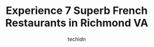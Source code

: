 ---
layout: ampstory
image: https://i0.wp.com/www.depkes.org/wp-content/uploads/2023/06/french-restaurants-0-in-richmond-va-1685785785.jpeg?resize=640,853
author: techidn
featured: false
description: Discover the impressive array of French Restaurants options in Richmond VA, where you can find 7 of the largest French Restaurants establishments in the area. From renowned classics to hidde
title: Experience 7 Superb French Restaurants in Richmond VA
cover:
   title: Experience 7 Superb French Restaurants in Richmond VA
   subtitle: Rickpate
   background: https://www.depkes.org/wp-content/uploads/2023/06/french-restaurants-0-in-richmond-va-1685785785.jpeg

pages: 
 - layout: thirds
   top: <h1>#1 LOpossum</h1>
   bottom: "<p>The atmosphere is eclectic and unique, the cocktails are well crafted, the wine selection is great, and the food is unbeatable. Everything we ordered was equally deliciou</p>"
   background: https://www.depkes.org/wp-content/uploads/2023/06/french-restaurants-1-in-richmond-va-1685785786.jpeg
   backgroundblur: true
 - layout: thirds
   top: <h1>#2 Les Crepes Carytown</h1>
   bottom: "<p>Delicious crepe! We ordered the salmon, hamburger, and strawberry+banana+Nutella. All of them are delicious, but next time Id probably skip the savory crepes and try m</p>"
   background: https://www.depkes.org/wp-content/uploads/2023/06/french-restaurants-2-in-richmond-va-1685785786.jpeg
   cta:
      link: https://www.depkes.org/blog/experience-7-superb-french-restaurants-in-richmond-va/
      text: Experience 7 Superb French Restaurants in Richmond VA
 - layout: thirds
   top: <h1>#3 Les Crêpes</h1>
   bottom: "<p>1308 Gaskins Rd, Henrico, VA 23238, United States</p>"
   background: https://www.depkes.org/wp-content/uploads/2023/06/french-restaurants-3-in-richmond-va-1685785786.jpeg
   cta:
      link: https://www.depkes.org/blog/experience-7-superb-french-restaurants-in-richmond-va/
      text: Experience 7 Superb French Restaurants in Richmond VA
 - layout: thirds
   top: <h1>#4 Grisette</h1>
   bottom: "<p>3119 E Marshall St, Richmond, VA 23223, United States</p>"
   background: https://images.unsplash.com/photo-1615749413727-825b59a857b5?ixlib=rb-4.0.3&ixid=MnwxMjA3fDB8MHxwaG90by1wYWdlfHx8fGVufDB8fHx8&auto=format&fit=crop&w=640&h=853&q=80
   cta:
      link: https://www.depkes.org/blog/experience-7-superb-french-restaurants-in-richmond-va/
      text: Experience 7 Superb French Restaurants in Richmond VA
 - layout: thirds
   top: <h1>#5 Chez Foushee Restaurant & Bar</h1>
   bottom: "<p>2 E Grace St, Richmond, VA 23219, United States</p>"
   background: https://images.unsplash.com/photo-1620421680010-0766ff230392?ixlib=rb-4.0.3&ixid=MnwxMjA3fDB8MHxwaG90by1wYWdlfHx8fGVufDB8fHx8&auto=format&fit=crop&w=640&h=853&q=80
   cta:
      link: https://www.depkes.org/blog/experience-7-superb-french-restaurants-in-richmond-va/
      text: Experience 7 Superb French Restaurants in Richmond VA
 - layout: thirds
   top: <h1>#6 Chez Max Restaurant</h1>
   bottom: "<p>10622 Patterson Ave, Richmond, VA 23238, United States</p>"
   background: https://images.unsplash.com/photo-1595364397663-fca4f075d796?ixlib=rb-4.0.3&ixid=MnwxMjA3fDB8MHxwaG90by1wYWdlfHx8fGVufDB8fHx8&auto=format&fit=crop&w=640&h=853&q=80
   cta:
      link: https://www.depkes.org/blog/experience-7-superb-french-restaurants-in-richmond-va/
      text: Experience 7 Superb French Restaurants in Richmond VA

 - layout: thirds
   middle: Continue reading...
   background: https://images.unsplash.com/photo-1604871000636-074fa5117945?ixlib=rb-4.0.3&ixid=MnwxMjA3fDB8MHxwaG90by1wYWdlfHx8fGVufDB8fHx8&auto=format&fit=crop&w=640&h=853&q=80
   cta:
      link: https://www.depkes.org/blog/experience-7-superb-french-restaurants-in-richmond-va/
      text: Experience 7 Superb French Restaurants in Richmond VA
      
---